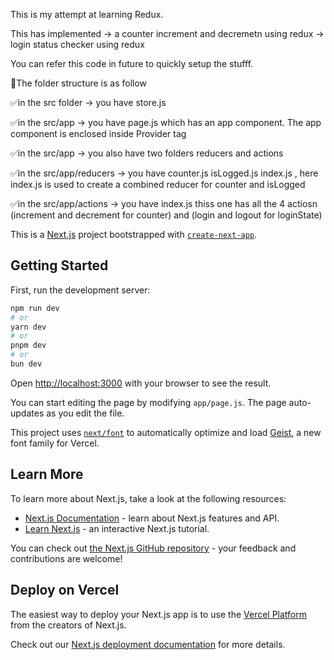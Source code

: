 This is my attempt at learning Redux.

This has implemented
-> a counter increment and decremetn using redux
-> login status checker using redux

You can refer this code in future to quickly setup the stufff.

📂The folder structure is as follow

✅in the src folder -> you have store.js

✅in the src/app -> you have page.js which has an app component. The app component is enclosed inside Provider tag

✅in the src/app -> you also have two folders reducers and actions

✅in the src/app/reducers -> you have counter.js isLogged.js index.js , here index.js is used to create a combined reducer for counter and isLogged

✅in the src/app/actions -> you have index.js thiss one has all the 4 actiosn (increment and decrement for counter) and (login and logout for loginState)

This is a [Next.js](https://nextjs.org) project bootstrapped with [`create-next-app`](https://github.com/vercel/next.js/tree/canary/packages/create-next-app).

## Getting Started

First, run the development server:

```bash
npm run dev
# or
yarn dev
# or
pnpm dev
# or
bun dev
```

Open [http://localhost:3000](http://localhost:3000) with your browser to see the result.

You can start editing the page by modifying `app/page.js`. The page auto-updates as you edit the file.

This project uses [`next/font`](https://nextjs.org/docs/app/building-your-application/optimizing/fonts) to automatically optimize and load [Geist](https://vercel.com/font), a new font family for Vercel.

## Learn More

To learn more about Next.js, take a look at the following resources:

- [Next.js Documentation](https://nextjs.org/docs) - learn about Next.js features and API.
- [Learn Next.js](https://nextjs.org/learn) - an interactive Next.js tutorial.

You can check out [the Next.js GitHub repository](https://github.com/vercel/next.js) - your feedback and contributions are welcome!

## Deploy on Vercel

The easiest way to deploy your Next.js app is to use the [Vercel Platform](https://vercel.com/new?utm_medium=default-template&filter=next.js&utm_source=create-next-app&utm_campaign=create-next-app-readme) from the creators of Next.js.

Check out our [Next.js deployment documentation](https://nextjs.org/docs/app/building-your-application/deploying) for more details.
